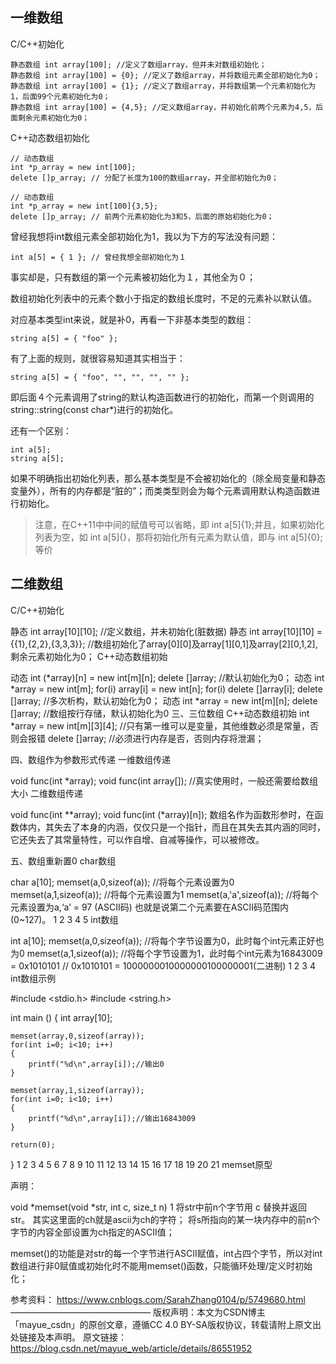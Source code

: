 ## 一维数组

C/C++初始化

```
静态数组 int array[100]; //定义了数组array，但并未对数组初始化；
静态数组 int array[100] = {0}; //定义了数组array，并将数组元素全部初始化为0；
静态数组 int array[100] = {1}; //定义了数组array，并将数组第一个元素初始化为1，后面99个元素初始化为0；
静态数组 int array[100] = {4,5}; //定义数组array，并初始化前两个元素为4,5，后面剩余元素初始化为0；
```

C++动态数组初始化

```
// 动态数组 
int *p_array = new int[100]; 
delete []p_array; // 分配了长度为100的数组array，并全部初始化为0；

// 动态数组 
int *p_array = new int[100]{3,5}; 
delete []p_array; // 前两个元素初始化为3和5，后面的原始初始化为0；
```

曾经我想将int数组元素全部初始化为1，我以为下方的写法没有问题：

```
int a[5] = { 1 }; // 曾经我想全部初始化为１
```

事实却是，只有数组的第一个元素被初始化为１，其他全为０；

数组初始化列表中的元素个数小于指定的数组长度时，不足的元素补以默认值。

对应基本类型int来说，就是补0，再看一下非基本类型的数组：

```
string a[5] = { "foo" };
```

有了上面的规则，就很容易知道其实相当于：

```
string a[5] = { "foo", "", "", "", "" };
```


即后面４个元素调用了string的默认构造函数进行的初始化，而第一个则调用的string::string(const char*)进行的初始化。

还有一个区别：

```
int a[5];
string a[5];
```

如果不明确指出初始化列表，那么基本类型是不会被初始化的（除全局变量和静态变量外），所有的内存都是“脏的”；而类类型则会为每个元素调用默认构造函数进行初始化。

> 注意，在C++11中中间的赋值号可以省略，即 int a[5]{1};并且，如果初始化列表为空，如 int a[5]{}，那将初始化所有元素为默认值，即与 int a[5]{0}; 等价



## 二维数组

C/C++初始化

静态 int array[10][10]; //定义数组，并未初始化(脏数据)
静态 int array[10][10] = {{1},{2,2},{3,3,3}}; //数组初始化了array[0][0]及array[1][0,1]及array[2][0,1,2],剩余元素初始化为0；
C++动态数组初始

动态 int (*array)[n] = new int[m][n]; delete []array; //默认初始化为0；
动态 int *array = new int[m]; for(i) array[i] = new int[n]; for(i) delete []array[i]; delete []array; //多次析构，默认初始化为0；
动态 int *array = new int[m][n]; delete []array; //数组按行存储，默认初始化为0
三、三位数组
C++动态数组初始
int *array = new int[m][3][4]; //只有第一维可以是变量，其他维数必须是常量，否则会报错
delete []array; //必须进行内存是否，否则内存将泄漏；

四、数组作为参数形式传递
一维数组传递

void func(int *array);
void func(int array[]); //真实使用时，一般还需要给数组大小
二维数组传递

void func(int **array);
void func(int (*array)[n]);
数组名作为函数形参时，在函数体内，其失去了本身的内涵，仅仅只是一个指针，而且在其失去其内涵的同时，它还失去了其常量特性，可以作自增、自减等操作，可以被修改。

五、数组重新置0
char数组

char a[10];
memset(a,0,sizeof(a));		//将每个元素设置为0
memset(a,1,sizeof(a));		//将每个元素设置为1
memset(a,'a',sizeof(a));	//将每个元素设置为a,‘a’ = 97 (ASCII码)
也就是说第二个元素要在ASCII码范围内(0~127)。
1
2
3
4
5
int数组

int a[10];
memset(a,0,sizeof(a));	//将每个字节设置为0，此时每个int元素正好也为0
memset(a,1,sizeof(a));	//将每个字节设置为1，此时每个int元素为16843009 = 0x1010101
// 0x1010101 = 1000000010000000100000001(二进制)
1
2
3
4
int数组示例

#include <stdio.h>
#include <string.h>

int main ()
{
	int array[10];

	memset(array,0,sizeof(array));
	for(int i=0; i<10; i++)
	{
		printf("%d\n",array[i]);//输出0
	}
	
	memset(array,1,sizeof(array));
	for(int i=0; i<10; i++)
	{
		printf("%d\n",array[i]);//输出16843009
	}
	
	return(0);
}
1
2
3
4
5
6
7
8
9
10
11
12
13
14
15
16
17
18
19
20
21
memset原型

声明：

void *memset(void *str, int c, size_t n)
1
将str中前n个字节用 c 替换并返回 str。
其实这里面的ch就是ascii为ch的字符；
将s所指向的某一块内存中的前n个 字节的内容全部设置为ch指定的ASCII值；

memset()的功能是对str的每一个字节进行ASCII赋值，int占四个字节，所以对int数组进行非0赋值或初始化时不能用memset()函数，只能循环处理/定义时初始化；

参考资料：
https://www.cnblogs.com/SarahZhang0104/p/5749680.html
————————————————
版权声明：本文为CSDN博主「mayue_csdn」的原创文章，遵循CC 4.0 BY-SA版权协议，转载请附上原文出处链接及本声明。
原文链接：https://blog.csdn.net/mayue_web/article/details/86551952